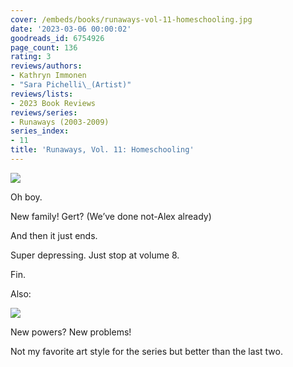 ```yaml
---
cover: /embeds/books/runaways-vol-11-homeschooling.jpg
date: '2023-03-06 00:00:02'
goodreads_id: 6754926
page_count: 136
rating: 3
reviews/authors:
- Kathryn Immonen
- "Sara Pichelli\_(Artist)"
reviews/lists:
- 2023 Book Reviews
reviews/series:
- Runaways (2003-2009)
series_index:
- 11
title: 'Runaways, Vol. 11: Homeschooling'
---
```

![](/embeds/books/attachments/runaways-v11-8a6ca4.png)

Oh boy. 

New family! Gert? (We’ve done not-Alex already)

And then it just ends. 

Super depressing. Just stop at volume 8. 

Fin. 

<!--more-->

Also:

![](/embeds/books/attachments/runaways-v11-565ea2.png)

New powers? New problems!

Not my favorite art style for the series but better than the last two. 


